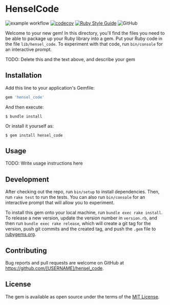 # HenselCode

![example workflow](https://github.com/davidwilliam/hensel_code/actions/workflows/main.yml/badge.svg) [![codecov](https://codecov.io/gh/davidwilliam/hensel_code/branch/main/graph/badge.svg?token=XJ0C0U7P2M)](https://codecov.io/gh/davidwilliam/hensel_code) [![Ruby Style Guide](https://img.shields.io/badge/code_style-rubocop-brightgreen.svg)](https://github.com/rubocop/rubocop) ![GitHub](https://img.shields.io/github/license/davidwilliam/hensel_code)

Welcome to your new gem! In this directory, you'll find the files you need to be able to package up your Ruby library into a gem. Put your Ruby code in the file `lib/hensel_code`. To experiment with that code, run `bin/console` for an interactive prompt.

TODO: Delete this and the text above, and describe your gem

## Installation

Add this line to your application's Gemfile:

```ruby
gem 'hensel_code'
```

And then execute:

    $ bundle install

Or install it yourself as:

    $ gem install hensel_code

## Usage

TODO: Write usage instructions here

## Development

After checking out the repo, run `bin/setup` to install dependencies. Then, run `rake test` to run the tests. You can also run `bin/console` for an interactive prompt that will allow you to experiment.

To install this gem onto your local machine, run `bundle exec rake install`. To release a new version, update the version number in `version.rb`, and then run `bundle exec rake release`, which will create a git tag for the version, push git commits and the created tag, and push the `.gem` file to [rubygems.org](https://rubygems.org).

## Contributing

Bug reports and pull requests are welcome on GitHub at https://github.com/[USERNAME]/hensel_code.

## License

The gem is available as open source under the terms of the [MIT License](https://opensource.org/licenses/MIT).
